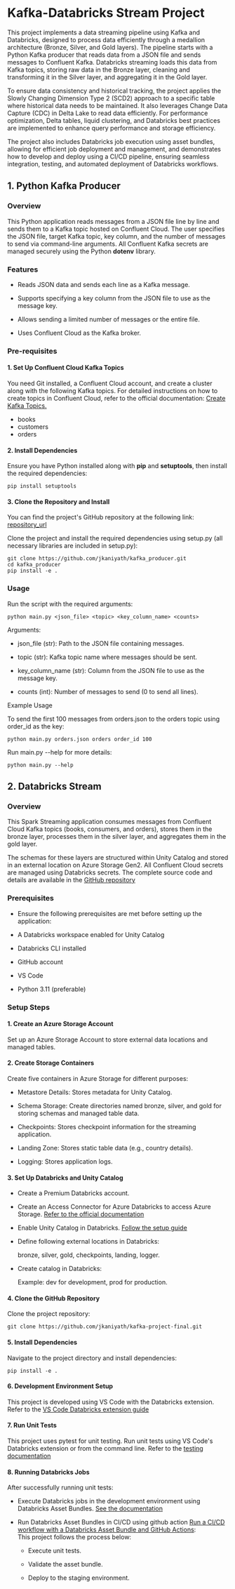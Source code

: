 # Kafka-Databricks Stream Project
This project implements a data streaming pipeline using Kafka and Databricks, designed to process data efficiently through a medallion architecture (Bronze, Silver, and Gold layers). The pipeline starts with a Python Kafka producer that reads data from a JSON file and sends messages to Confluent Kafka. Databricks streaming loads this data from Kafka topics, storing raw data in the Bronze layer, cleaning and transforming it in the Silver layer, and aggregating it in the Gold layer.

To ensure data consistency and historical tracking, the project applies the Slowly Changing Dimension Type 2 (SCD2) approach to a specific table where historical data needs to be maintained. It also leverages Change Data Capture (CDC) in Delta Lake to read data efficiently. For performance optimization, Delta tables, liquid clustering, and Databricks best practices are implemented to enhance query performance and storage efficiency.

The project also includes Databricks job execution using asset bundles, allowing for efficient job deployment and management, and demonstrates how to develop and deploy using a CI/CD pipeline, ensuring seamless integration, testing, and automated deployment of Databricks workflows.

## 1. Python Kafka Producer
### Overview
This Python application reads messages from a JSON file line by line and sends them to a Kafka topic hosted on Confluent Cloud. The user specifies the JSON file, target Kafka topic, key column, and the number of messages to send via command-line arguments. All Confluent Kafka secrets are managed securely using the Python **dotenv** library.

### Features
- Reads JSON data and sends each line as a Kafka message.

- Supports specifying a key column from the JSON file to use as the message key.

- Allows sending a limited number of messages or the entire file.

- Uses Confluent Cloud as the Kafka broker.

### Pre-requisites

#### 1. Set Up Confluent Cloud Kafka Topics
You need Git installed, a Confluent Cloud account, and create a cluster along with the following Kafka topics. For detailed instructions on how to create topics in Confluent Cloud, refer to the official documentation: [Create Kafka Topics.](https://docs.confluent.io/platform/current/control-center/topics/create.html)
- books
- customers
- orders

#### 2. Install Dependencies
Ensure you have Python installed along with **pip** and **setuptools**, then install the required dependencies:
```
pip install setuptools
```

#### 3. Clone the Repository and Install
You can find the project's GitHub repository at the following link:
[repository_url](https://github.com/jkaniyath/kafka_producer.git)

Clone the project and install the required dependencies using setup.py (all necessary libraries are included in setup.py):

```
git clone https://github.com/jkaniyath/kafka_producer.git
cd kafka_producer
pip install -e .
```
### Usage
Run the script with the required arguments:

```
python main.py <json_file> <topic> <key_column_name> <counts>
```
Arguments:

- json_file (str): Path to the JSON file containing messages.

- topic (str): Kafka topic name where messages should be sent.

- key_column_name (str): Column from the JSON file to use as the message key.

- counts (int): Number of messages to send (0 to send all lines).

Example Usage

To send the first 100 messages from orders.json to the orders topic using order_id as the key:

```
python main.py orders.json orders order_id 100
```

Run main.py --help for more details:

```
python main.py --help
```

## 2. Databricks Stream

### Overview
This Spark Streaming application consumes messages from Confluent Cloud Kafka topics (books, consumers, and orders), stores them in the bronze layer, processes them in the silver layer, and aggregates them in the gold layer.

The schemas for these layers are structured within Unity Catalog and stored in an external location on Azure Storage Gen2. All Confluent Cloud secrets are managed using Databricks secrets. The complete source code and details are available in the [GitHub repository](https://github.com/jkaniyath/kafka-project-final)

### Prerequisites

- Ensure the following prerequisites are met before setting up the application:

- A Databricks workspace enabled for Unity Catalog

- Databricks CLI installed

- GitHub account

- VS Code

- Python 3.11 (preferable)

### Setup Steps

#### 1. Create an Azure Storage Account

Set up an Azure Storage Account to store external data locations and managed tables.

#### 2. Create Storage Containers
Create five containers in Azure Storage for different purposes:

- Metastore Details: Stores metadata for Unity Catalog.

- Schema Storage: Create directories named bronze, silver, and gold for storing schemas and managed table data.

- Checkpoints: Stores checkpoint information for the streaming application.

- Landing Zone: Stores static table data (e.g., country details).

- Logging: Stores application logs.

#### 3. Set Up Databricks and Unity Catalog

- Create a Premium Databricks account.

- Create an Access Connector for Azure Databricks to access Azure Storage. [Refer to the official documentation](https://learn.microsoft.com/en-us/azure/databricks/data-governance/unity-catalog/azure-managed-identities)

- Enable Unity Catalog in Databricks. [Follow the setup guide](https://learn.microsoft.com/en-us/azure/databricks/data-governance/unity-catalog/enable-workspaces)

- Define following external locations in Databricks:

    bronze, silver, gold, checkpoints, landing, logger.

- Create catalog in Databricks:

    Example: dev for development, prod for production.

#### 4. Clone the GitHub Repository
Clone the project repository:
```
git clone https://github.com/jkaniyath/kafka-project-final.git
```
#### 5. Install Dependencies
Navigate to the project directory and install dependencies:
```
pip install -e .
```

#### 6. Development Environment Setup
This project is developed using VS Code with the Databricks extension. Refer to the [VS Code Databricks extension guide](https://docs.databricks.com/aws/en/dev-tools/vscode-ext/)

#### 7. Run Unit Tests
This project uses pytest for unit testing. Run unit tests using VS Code's Databricks extension or from the command line.
Refer to the [testing documentation](https://docs.databricks.com/aws/en/notebooks/testing)

#### 8. Running Databricks Jobs

After successfully running unit tests:

- Execute Databricks jobs in the development environment using Databricks Asset Bundles. [See the documentation](https://docs.databricks.com/aws/en/dev-tools/bundles)

- Run Databricks Asset Bundles in CI/CD using github action [Run a CI/CD workflow with a Databricks Asset Bundle and GitHub Actions](https://learn.microsoft.com/en-us/azure/databricks/dev-tools/bundles/ci-cd-bundles):<br />
    This project follows the process below:

    - Execute unit tests.

    - Validate the asset bundle.

    - Deploy to the staging environment.
